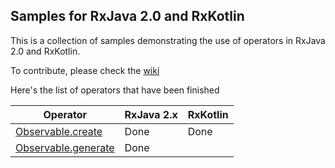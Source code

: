 ## Samples for RxJava 2.0 and RxKotlin

This is a collection of samples demonstrating the use of operators in RxJava 2.0 and RxKotlin.

To contribute, please check the [wiki](https://github.com/moldedbits/rx_operators/wiki)

Here's the list of operators that have been finished

| Operator | RxJava 2.x | RxKotlin |
|----------|------------|----------|
| [Observable.create][1] | Done | Done |
| [Observable.generate][2] | Done | |


[1]: http://reactivex.io/documentation/operators/create.html
[2]: http://reactivex.io/documentation/operators/create.html
